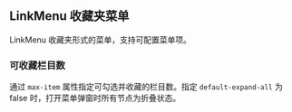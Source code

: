 <div class="demo-header">
<p class="overviewicon">
  <span class="wapi-form-linkmenu"/>
</p>

## LinkMenu 收藏夹菜单

<nova-uxlink widget-name="LinkMenu"></nova-uxlink>

LinkMenu 收藏夹形式的菜单，支持可配置菜单项。
</div>

### 可收藏栏目数

通过 `max-item` 属性指定可勾选并收藏的栏目数。指定 `default-expand-all` 为 false 时，打开菜单弹窗时所有节点为折叠状态。

<nova-demo-view link="link-menu/menu-items"></nova-demo-view>

<br>
